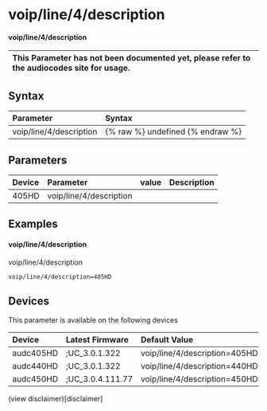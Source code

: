 ﻿---
description: voip/line/4/description
search: false
---

# voip/line/4/description

#### voip/line/4/description


| This Parameter has not been documented yet, please refer to the audiocodes site for usage.  |
| :--- |

## Syntax
| Parameter | Syntax |
| :--- | :--- |
|voip/line/4/description | {% raw %} undefined {% endraw %} |

## Parameters
|Device|Parameter|value|Description|
|:---|:---|:---|:---|
| 405HD | voip/line/4/description |  |  |

## Examples
#### voip/line/4/description

voip/line/4/description

```
voip/line/4/description=405HD
```

## Devices
This parameter is available on the following devices

| Device | Latest Firmware | Default Value |
|:---|:---|:---|
| audc405HD | ;UC_3.0.1.322 | voip/line/4/description=405HD 
| audc440HD | ;UC_3.0.1.322 | voip/line/4/description=440HD 
| audc450HD | ;UC_3.0.4.111.77 | voip/line/4/description=450HD 

(view disclaimer)[disclaimer]
